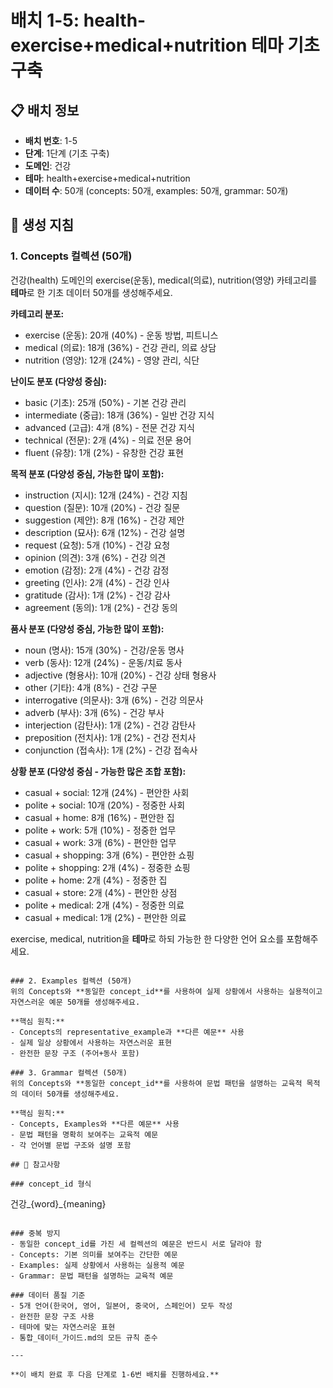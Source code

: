 # 배치 1-5: health-exercise+medical+nutrition 테마 기초 구축

## 📋 배치 정보
- **배치 번호**: 1-5
- **단계**: 1단계 (기초 구축)
- **도메인**: 건강
- **테마**: health+exercise+medical+nutrition
- **데이터 수**: 50개 (concepts: 50개, examples: 50개, grammar: 50개)

## 🎯 생성 지침

### 1. Concepts 컬렉션 (50개)
건강(health) 도메인의 exercise(운동), medical(의료), nutrition(영양) 카테고리를 **테마**로 한 기초 데이터 50개를 생성해주세요.

**카테고리 분포:**
- exercise (운동): 20개 (40%) - 운동 방법, 피트니스
- medical (의료): 18개 (36%) - 건강 관리, 의료 상담
- nutrition (영양): 12개 (24%) - 영양 관리, 식단

**난이도 분포 (다양성 중심):**
- basic (기초): 25개 (50%) - 기본 건강 관리
- intermediate (중급): 18개 (36%) - 일반 건강 지식
- advanced (고급): 4개 (8%) - 전문 건강 지식
- technical (전문): 2개 (4%) - 의료 전문 용어
- fluent (유창): 1개 (2%) - 유창한 건강 표현

**목적 분포 (다양성 중심, 가능한 많이 포함):**
- instruction (지시): 12개 (24%) - 건강 지침
- question (질문): 10개 (20%) - 건강 질문
- suggestion (제안): 8개 (16%) - 건강 제안
- description (묘사): 6개 (12%) - 건강 설명
- request (요청): 5개 (10%) - 건강 요청
- opinion (의견): 3개 (6%) - 건강 의견
- emotion (감정): 2개 (4%) - 건강 감정
- greeting (인사): 2개 (4%) - 건강 인사
- gratitude (감사): 1개 (2%) - 건강 감사
- agreement (동의): 1개 (2%) - 건강 동의

**품사 분포 (다양성 중심, 가능한 많이 포함):**
- noun (명사): 15개 (30%) - 건강/운동 명사
- verb (동사): 12개 (24%) - 운동/치료 동사
- adjective (형용사): 10개 (20%) - 건강 상태 형용사
- other (기타): 4개 (8%) - 건강 구문
- interrogative (의문사): 3개 (6%) - 건강 의문사
- adverb (부사): 3개 (6%) - 건강 부사
- interjection (감탄사): 1개 (2%) - 건강 감탄사
- preposition (전치사): 1개 (2%) - 건강 전치사
- conjunction (접속사): 1개 (2%) - 건강 접속사

**상황 분포 (다양성 중심 - 가능한 많은 조합 포함):**
- casual + social: 12개 (24%) - 편안한 사회
- polite + social: 10개 (20%) - 정중한 사회
- casual + home: 8개 (16%) - 편안한 집
- polite + work: 5개 (10%) - 정중한 업무
- casual + work: 3개 (6%) - 편안한 업무
- casual + shopping: 3개 (6%) - 편안한 쇼핑
- polite + shopping: 2개 (4%) - 정중한 쇼핑
- polite + home: 2개 (4%) - 정중한 집
- casual + store: 2개 (4%) - 편안한 상점
- polite + medical: 2개 (4%) - 정중한 의료
- casual + medical: 1개 (2%) - 편안한 의료

exercise, medical, nutrition을 **테마**로 하되 가능한 한 다양한 언어 요소를 포함해주세요.

```

### 2. Examples 컬렉션 (50개)
위의 Concepts와 **동일한 concept_id**를 사용하여 실제 상황에서 사용하는 실용적이고 자연스러운 예문 50개를 생성해주세요.

**핵심 원칙:**
- Concepts의 representative_example과 **다른 예문** 사용
- 실제 일상 상황에서 사용하는 자연스러운 표현
- 완전한 문장 구조 (주어+동사 포함)

### 3. Grammar 컬렉션 (50개)
위의 Concepts와 **동일한 concept_id**를 사용하여 문법 패턴을 설명하는 교육적 목적의 데이터 50개를 생성해주세요.

**핵심 원칙:**
- Concepts, Examples와 **다른 예문** 사용
- 문법 패턴을 명확히 보여주는 교육적 예문
- 각 언어별 문법 구조와 설명 포함

## 📝 참고사항

### concept_id 형식
```
건강_{word}_{meaning}
```

### 중복 방지
- 동일한 concept_id를 가진 세 컬렉션의 예문은 반드시 서로 달라야 함
- Concepts: 기본 의미를 보여주는 간단한 예문
- Examples: 실제 상황에서 사용하는 실용적 예문  
- Grammar: 문법 패턴을 설명하는 교육적 예문

### 데이터 품질 기준
- 5개 언어(한국어, 영어, 일본어, 중국어, 스페인어) 모두 작성
- 완전한 문장 구조 사용
- 테마에 맞는 자연스러운 표현
- 통합_데이터_가이드.md의 모든 규칙 준수

---

**이 배치 완료 후 다음 단계로 1-6번 배치를 진행하세요.**